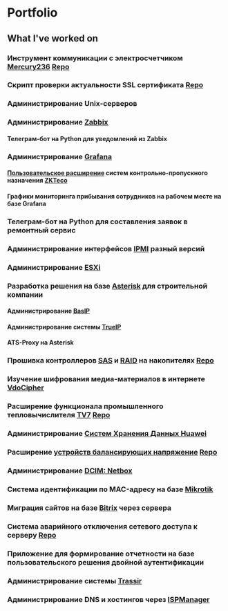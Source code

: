 # Portfolio

## What I've worked on

### Инструмент коммуникации с электросчетчиком [Mercury236](https://www.incotexcom.ru/catalogue/236art) [Repo](https://github.com/nenavizhuleto/general-telecom/tree/main/mercury236)

### Скрипт проверки актуальности SSL сертификата [Repo](https://github.com/nenavizhuleto/general-telecom/tree/main/zabbix-ssl-expire)

### Администрирование Unix-серверов

### Администрирование [Zabbix](https://www.zabbix.com/)

#### Телеграм-бот на Python для уведомлений из Zabbix

### Администрирование [Grafana](https://grafana.com/)

#### [Пользовательское расширение](https://github.com/nenavizhuleto/general-telecom/tree/main/python-zkteco-library) систем контрольно-пропускного назначения [ZKTeco](https://www.zkteco.com/en/)

#### Графики мониторинга прибывания сотрудников на рабочем месте на базе Grafana

### Телеграм-бот на Python для составления заявок в ремонтный сервис

### Администрирование интерфейсов [IPMI](https://en.wikipedia.org/wiki/Intelligent_Platform_Management_Interface) разный версий

### Администрирование [ESXi](https://en.wikipedia.org/wiki/VMware_ESXi)

### Разработка решения на базе [Asterisk](https://www.asterisk.org/) для строительной компании

#### Администрирование [BasIP](https://www.bas-ip.ru/)

#### Администрирование системы [TrueIP](https://true-ip.ru/)

#### ATS-Proxy на Asterisk

### Прошивка контроллеров [SAS](https://en.wikipedia.org/wiki/Serial_Attached_SCSI) и [RAID](https://en.wikipedia.org/wiki/RAID) на накопителях [Repo](https://github.com/nenavizhuleto/pm09a1)

### Изучение шифрования медиа-материалов в интернете [VdoCipher](https://www.vdocipher.com/)

### Расширение функционала промышленного тепловычислителя [TV7](http://termotronic.ru/products/tv7/) [Repo](https://github.com/nenavizhuleto/general-telecom/tree/main/tv7)

### Администрирование [Систем Хранения Данных Huawei](https://www.huawei-networks.ru/catalog/sistemy_khraneniya_dannykh_huawei)

### Расширение [устройств балансирующих напряжение](https://www.jkbms.com/) [Repo](https://github.com/nenavizhuleto/general-telecom/tree/main/jkrs)

### Администрирование [DCIM: Netbox](https://docs.netbox.dev/en/stable/)

### Система идентификации по MAC-адресу на базе [Mikrotik](https://mikrotik.com/)

### Миграция сайтов на базе [Bitrix](https://www.bitrix24.com/) через сервера

### Система аварийного отключения сетевого доступа к серверу [Repo](https://github.com/nenavizhuleto/telegram-emergency-bot)

### Приложение для формирование отчетности на базе пользовательского решения двойной аутентификации

### Администрирование системы [Trassir](https://trassir.ru/)

### Администрирование DNS и хостингов через [ISPManager](https://www.ispmanager.ru/)
